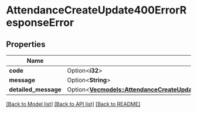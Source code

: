 # AttendanceCreateUpdate400ErrorResponseError

## Properties

Name | Type | Description | Notes
------------ | ------------- | ------------- | -------------
**code** | Option<**i32**> |  | [optional]
**message** | Option<**String**> |  | [optional]
**detailed_message** | Option<[**Vec<models::AttendanceCreateUpdate400ErrorResponseErrorDetailedMessageInner>**](AttendanceCreateUpdate400ErrorResponse_error_detailed_message_inner.md)> |  | [optional]

[[Back to Model list]](../README.md#documentation-for-models) [[Back to API list]](../README.md#documentation-for-api-endpoints) [[Back to README]](../README.md)


